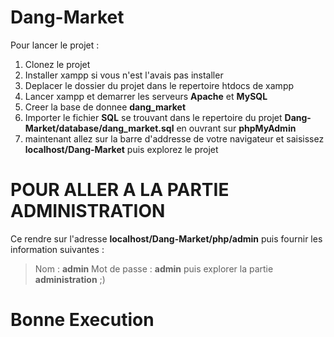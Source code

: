 # Dang-Market
Pour lancer le projet :
1. Clonez le projet
2. Installer xampp si vous n'est l'avais pas installer 
3. Deplacer le dossier du projet dans le repertoire htdocs de xampp
4. Lancer xampp et demarrer les serveurs **Apache** et **MySQL**
5. Creer la base de donnee **__dang_market__**
6. Importer le fichier **SQL** se trouvant dans le repertoire du projet __Dang-Market/database/dang_market.sql__ en ouvrant sur **phpMyAdmin** 
7. maintenant allez sur la barre d'addresse de votre navigateur et saisissez __localhost/Dang-Market__ puis explorez le projet 
# POUR ALLER A LA PARTIE ADMINISTRATION
Ce rendre sur l'adresse __localhost/Dang-Market/php/admin__
puis fournir les information suivantes :
> Nom : **admin**
> Mot de passe : **admin**
puis explorer la partie __administration__ ;)
# Bonne Execution
